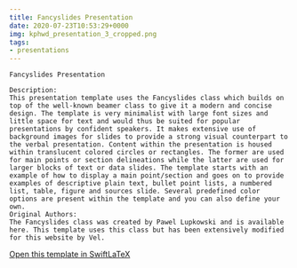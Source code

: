```yaml
---
title: Fancyslides Presentation
date: 2020-07-23T10:53:29+0000
img: kphwd_presentation_3_cropped.png
tags:
- presentations
---
```

```
Fancyslides Presentation

Description:
This presentation template uses the Fancyslides class which builds on top of the well-known beamer class to give it a modern and concise design. The template is very minimalist with large font sizes and little space for text and would thus be suited for popular presentations by confident speakers. It makes extensive use of background images for slides to provide a strong visual counterpart to the verbal presentation. Content within the presentation is housed within translucent colored circles or rectangles. The former are used for main points or section delineations while the latter are used for larger blocks of text or data slides. The template starts with an example of how to display a main point/section and goes on to provide examples of descriptive plain text, bullet point lists, a numbered list, table, figure and sources slide. Several predefined color options are present within the template and you can also define your own.
Original Authors:
The Fancyslides class was created by Pawel Lupkowski and is available here. This template uses this class but has been extensively modified for this website by Vel.
```
[Open this template in SwiftLaTeX](https://www.swiftlatex.com/project.html?import=https://swiftlatex.github.io/LaTeXBoilerPlate/zips/ldvrt_presentation_3.zip&import_name=Fancyslides%20Presentation)
